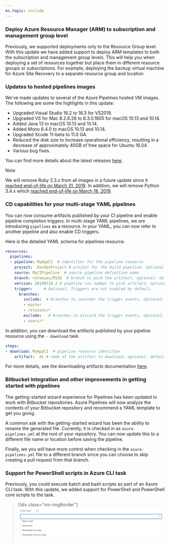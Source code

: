 ```yaml
---
ms.topic: include
---
```


### Deploy Azure Resource Manager (ARM) to subscription and management group level

Previously, we supported deployments only to the Resource Group level. With this update we have added support to deploy ARM templates to both the subscription and management group levels. This will help you when deploying a set of resources together but place them in different resource groups or subscriptions. For example, deploying the backup virtual machine for Azure Site Recovery to a separate resource group and location.

### Updates to hosted pipelines images

We've made updates to several of the Azure Pipelines hosted VM images. The following are some the highlights in this update:

* Upgraded Visual Studio 16.2 to 16.3 for VS2019.
* Upgraded VS for Mac 8.2.6.26 to 8.3.0.1805 for macOS 10.13 and 10.14.
* Added Java 13 to macOS 10.13 and 10.14.
* Added Mono 6.4.0 to  macOS 10.13 and 10.14.
* Upgraded Xcode 11-beta to 11.0 GA.
* Reduced the disk size to increase operational efficiency, resulting in a decrease of approximately 40GB of free space for Ubuntu 16.04.
* Various bug fixes.

You can find more details about the latest releases [here](https://github.com/microsoft/azure-pipelines-image-generation/releases).

> [!Note] 
> We will remove Ruby 2.3.x from all images in a future update since it [reached end-of-life on March 31, 2019](https://www.ruby-lang.org/en/news/2019/03/31/support-of-ruby-2-3-has-ended/). In addition, we will remove Python 3.4.x which [reached end-of-life on March 18, 2019](https://www.python.org/downloads/release/python-340/).

### CD capabilities for your multi-stage YAML pipelines

You can now consume artifacts published by your CI pipeline and enable pipeline completion triggers. In multi-stage YAML pipelines, we are introducing `pipelines` as a resource. In your YAML, you can now refer to another pipeline and also enable CD triggers.

Here is the detailed YAML schema for pipelines resource.

```yaml
resources: 
  pipelines:
  - pipeline: MyAppCI  # identifier for the pipeline resource
    project:  DevOpsProject # project for the build pipeline; optional input for current project
    source: MyCIPipeline  # source pipeline definition name
    branch: releases/M159  # branch to pick the artifact, optional; defaults to all branches
    version: 20190718.2 # pipeline run number to pick artifact; optional; defaults to last successfully completed run
    trigger:     # Optional; Triggers are not enabled by default.
      branches:  
        include:  # branches to consider the trigger events, optional; defaults to all branches.
        - master
        - releases/*
        exclude:   # branches to discard the trigger events, optional; defaults to none.
        - users/*  
```

In addition, you can download the artifacts published by your pipeline resource using the `- download` task.

```yaml
steps: 
- download: MyAppCI  # pipeline resource identifier
    artifact:  A1 # name of the artifact to download; optional; defaults to all artifacts
```

For more details, see the downloading artifacts documentation [here](https://docs.microsoft.com/azure/devops/pipelines/artifacts/pipeline-artifacts?view=azure-devops&tabs=yaml#downloading-artifacts).

### Bitbucket integration and other improvements in getting started with pipelines

The getting-started wizard experience for Pipelines has been updated to work with Bitbucket repositories. Azure Pipelines will now analyze the contents of your Bitbucket repository and recommend a YAML template to get you going.

A common ask with the getting-started wizard has been the ability to rename the generated file. Currently, it is checked in as `azure-pipelines.yml` at the root of your repository. You can now update this to a different file name or location before saving the pipeline.

Finally, we you will have more control when checking in the `azure-pipelines.yml` file to a different branch since you can choose to skip creating a pull request from that branch.

### Support for PowerShell scripts in Azure CLI task

Previously, you could execute batch and bash scripts as part of an Azure CLI task. With this update, we added support for PowerShell and PowerShell core scripts to the task. 

> [!div class="mx-imgBorder"]
> ![Badge](../../media/159_13.png)
